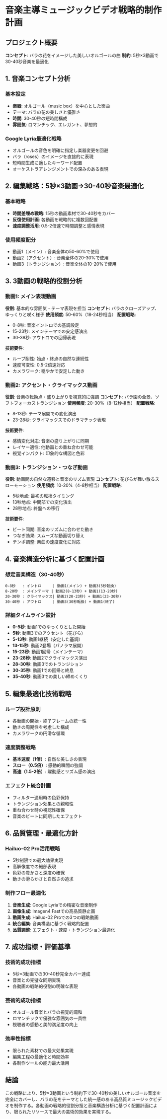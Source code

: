 # 音楽主導ミュージックビデオ戦略的制作計画

## プロジェクト概要
**コンセプト**: バラの花をイメージした美しいオルゴールの曲
**制約**: 5秒×3動画で30-40秒音楽を最適化

## 1. 音楽コンセプト分析

### 基本設定
- **楽器**: オルゴール（music box）を中心とした楽曲
- **テーマ**: バラの花の美しさと優雅さ
- **時間**: 30-40秒の短時間構成
- **雰囲気**: ロマンチック、エレガント、夢想的

### Google Lyria最適化戦略
- オルゴールの音色を明確に指定し楽器変更を回避
- バラ（roses）のイメージを直接的に表現
- 短時間生成に適したキーワード配置
- オーケストラアレンジメントでの深みのある表現

## 2. 編集戦略：5秒×3動画→30-40秒音楽最適化

### 基本戦略
- **時間差埋め戦略**: 15秒の動画素材で30-40秒をカバー
- **反復使用計画**: 各動画を戦略的に複数回配置
- **速度調整活用**: 0.5-2倍速で時間調整と感情表現

### 使用頻度配分
- 動画1（メイン）: 音楽全体の50-60%で使用
- 動画2（アクセント）: 音楽全体の20-30%で使用
- 動画3（トランジション）: 音楽全体の10-20%で使用

## 3. 3動画の戦略的役割分析

### 動画1: メイン表現動画
**役割**: 基本的な雰囲気・テーマ表現を担当
**コンセプト**: バラのクローズアップ、ゆっくりと咲く様子
**使用頻度**: 50-60%（18-24秒相当）
**配置戦略**:
- 0-8秒: 音楽イントロでの基調設定
- 15-23秒: メインテーマでの安定感演出
- 30-38秒: アウトロでの回帰表現

**技術要件**:
- ループ耐性: 始点・終点の自然な連続性
- 速度可変性: 0.5-2倍速対応
- カメラワーク: 穏やかで安定した動き

### 動画2: アクセント・クライマックス動画
**役割**: 音楽の転換点・盛り上がりを視覚的に強調
**コンセプト**: バラ園の全景、ソフトフォーカストランジション
**使用頻度**: 20-30%（8-12秒相当）
**配置戦略**:
- 8-13秒: テーマ展開での変化演出
- 23-28秒: クライマックスでのドラマチック表現

**技術要件**:
- 感情変化対応: 音楽の盛り上がりに同期
- レイヤー適性: 他動画との重ね合わせ可能
- 視覚インパクト: 印象的な構図と色彩

### 動画3: トランジション・つなぎ動画
**役割**: 動画間の自然な遷移と音楽のリズム表現
**コンセプト**: 花びらが舞い散るスローモーション
**使用頻度**: 10-20%（4-8秒相当）
**配置戦略**:
- 5秒地点: 最初の転換タイミング
- 13秒地点: 中間部での変化演出
- 28秒地点: 終盤への移行

**技術要件**:
- ビート同期: 音楽のリズムに合わせた動き
- つなぎ効果: スムーズな動画切り替え
- テンポ調整: 楽曲の速度変化に対応

## 4. 音楽構造分析に基づく配置計画

### 想定音楽構造（30-40秒）
```
0-8秒   : イントロ     | 動画1(メイン) + 動画3(5秒転換)
8-20秒  : メインテーマ | 動画2(8-13秒) + 動画1(13-20秒)
20-30秒 : クライマックス| 動画2(20-23秒) + 動画1(23-30秒)
30-40秒 : アウトロ     | 動画3(30秒転換) + 動画1(終了)
```

### 詳細タイムライン設計
- **0-5秒**: 動画1でのゆっくりとした開始
- **5秒**: 動画3でのアクセント（花びら）
- **5-13秒**: 動画1継続（安定した基調）
- **13-15秒**: 動画2登場（パノラマ展開）
- **15-23秒**: 動画1回帰（メインテーマ）
- **23-28秒**: 動画2でクライマックス演出
- **28-30秒**: 動画3でのトランジション
- **30-35秒**: 動画1での回帰と終息
- **35-40秒**: 動画3での美しい締めくくり

## 5. 編集最適化技術戦略

### ループ設計原則
- 各動画の開始・終了フレームの統一性
- 動きの周期性を考慮した構成
- カメラワークの円滑な循環

### 速度調整戦略
- **基本速度（1倍）**: 自然な美しさの表現
- **スロー（0.5倍）**: 感動的瞬間の強調
- **高速（1.5-2倍）**: 躍動感とリズム感の演出

### エフェクト統合計画
- フィルター適用時の色彩保持
- トランジション効果との親和性
- 重ね合わせ時の視認性確保
- 音楽のビートに同期したエフェクト

## 6. 品質管理・最適化方針

### Hailuo-02 Pro活用戦略
- 5秒制限での最大効果実現
- 高解像度での細部表現
- 色彩の豊かさと深度の確保
- 動きの滑らかさと自然さの追求

### 制作フロー最適化
1. **音楽生成**: Google Lyriaでの精密な音楽制作
2. **画像生成**: Imagen4 Fastでの高品質静止画
3. **動画生成**: Hailuo-02 Proでの3つの戦略動画
4. **統合編集**: 音楽構造に基づく戦略的配置
5. **品質調整**: エフェクト・速度・トランジション最適化

## 7. 成功指標・評価基準

### 技術的成功指標
- 5秒×3動画での30-40秒完全カバー達成
- 音楽との完璧な同期実現
- 各動画の戦略的役割の明確な表現

### 芸術的成功指標
- オルゴール音楽とバラの視覚的調和
- ロマンチックで優雅な雰囲気の一貫性
- 視聴者の感動と美的満足度の向上

### 効率性指標
- 限られた素材での最大効果実現
- 編集工程の最適化と時間効率
- 各制作ツールの能力最大活用

## 結論
この戦略により、5秒×3動画という制約下で30-40秒の美しいオルゴール音楽を完全にカバーし、バラの花をテーマとした統一感のある高品質ミュージックビデオを制作する。各動画の戦略的役割分担と音楽構造分析に基づく配置計画により、限られたリソースで最大の芸術的効果を実現する。
